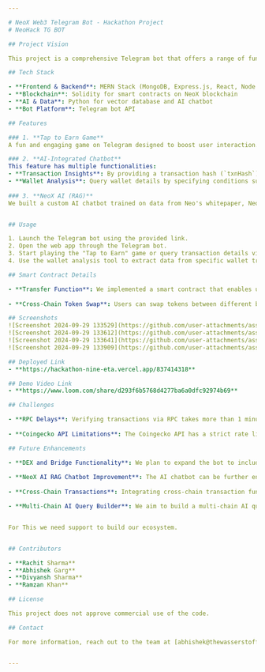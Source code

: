 ```yaml
---

# NeoX Web3 Telegram Bot - Hackathon Project
# NeoHack TG BOT

## Project Vision

This project is a comprehensive Telegram bot that offers a range of functionalities to enhance user engagement and simplify blockchain development. Leveraging the MERN stack, Solidity smart contracts, and AI-powered chatbots, we have created a multi-faceted solution that caters to both users and developers in the NeoX Web3 ecosystem. This is to increase the adaptability of users and layman using the already present distribution channels for Web3 on Telegram. Similarly integrating the data driven Generative A.I with the decentralized and completely transparent  Web3, we have created the first AI integrated Blockchain Explorer.

## Tech Stack

- **Frontend & Backend**: MERN Stack (MongoDB, Express.js, React, Node.js)
- **Blockchain**: Solidity for smart contracts on NeoX blockchain
- **AI & Data**: Python for vector database and AI chatbot
- **Bot Platform**: Telegram bot API

## Features

### 1. **Tap to Earn Game**
A fun and engaging game on Telegram designed to boost user interaction. Users can play and earn real money through gameplay, increasing the number of on-chain transactions. The rewards earned during gameplay are transferred directly to the user's wallet via a smart contract.

### 2. **AI-Integrated Chatbot**
This feature has multiple functionalities:
- **Transaction Insights**: By providing a transaction hash (`txnHash`), users can get in-depth, real-time transaction details explained in simple language, tailored for both blockchain developers and laypeople.
- **Wallet Analysis**: Query wallet details by specifying conditions such as sender, receiver, transaction amount (greater than, less than), to retrieve any relevant transaction information.
  
### 3. **NeoX AI (RAG)**
We built a custom AI chatbot trained on data from Neo's whitepaper, NeoX documentation, and other resources. This assists developers in querying NeoX-related information and smoothens the development process on NeoX.


## Usage

1. Launch the Telegram bot using the provided link.
2. Open the web app through the Telegram bot.
3. Start playing the "Tap to Earn" game or query transaction details via the AI chatbot.
4. Use the wallet analysis tool to extract data from specific wallet transactions.

## Smart Contract Details

- **Transfer Function**: We implemented a smart contract that enables users to transfer rewards earned in the game directly to their wallets. The contract is built on NeoX, ensuring secure and fast transactions.
  
- **Cross-Chain Token Swap**: Users can swap tokens between different blockchains, including Ethereum and Arbitrum, using a cross-chain bridge integrated within the smart contract. This expands the user’s flexibility and provides a seamless cross-chain experience.

## Screenshots
![Screenshot 2024-09-29 133529](https://github.com/user-attachments/assets/ee110e98-60ee-4866-86cc-7e1ac1f47103)
![Screenshot 2024-09-29 133612](https://github.com/user-attachments/assets/627a33bb-5673-4980-bdc0-569b2d68aa2b)
![Screenshot 2024-09-29 133641](https://github.com/user-attachments/assets/2da8bb9a-4e91-4395-9bd9-2781c6bcce4a)
![Screenshot 2024-09-29 133909](https://github.com/user-attachments/assets/6a36710f-1ba2-43e6-8231-906d73f2462f)

## Deployed Link
- **https://hackathon-nine-eta.vercel.app/837414318**

## Demo Video Link
- **https://www.loom.com/share/d293f6b5768d4277ba6a0dfc92974b69**

## Challenges

- **RPC Delays**: Verifying transactions via RPC takes more than 1 minute, which affects the user experience during token transfers and swaps.
  
- **Coingecko API Limitations**: The Coingecko API has a strict rate limit, making it challenging to efficiently build and maintain the wallet database for the token swap functionality.

## Future Enhancements

- **DEX and Bridge Functionality**: We plan to expand the bot to include all decentralized exchange (DEX) and bridge functionalities, enabling one-click operations directly through the Telegram bot for seamless cross-chain asset transfers.
  
- **NeoX AI RAG Chatbot Improvement**: The AI chatbot can be further enhanced by integrating more NeoX documentation and additional data into the vector database, making it even more powerful for developers.
  
- **Cross-Chain Transactions**: Integrating cross-chain transaction functionality within the "Tap to Earn" game to enhance user experience and flexibility when moving assets across different blockchains.

- **Multi-Chain AI Query Builder**: We aim to build a multi-chain AI query builder that allows both developers and non-developers to access blockchain data through natural language processing (NLP) directly on their phones.


For This we need support to build our ecosystem.


## Contributors

- **Rachit Sharma**
- **Abhishek Garg**
- **Divyansh Sharma**
- **Ramzan Khan**

## License

This project does not approve commercial use of the code.

## Contact

For more information, reach out to the team at [abhishek@thewasserstoff.com](mailto:abhishek@thewasserstoff.com).


---
```

